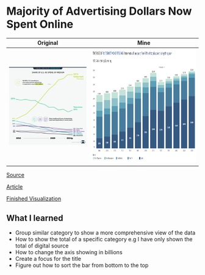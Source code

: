 # Majority of Advertising Dollars Now Spent Online


| **Original** | **Mine**|
| --------- | --------|
|<img src = "https://github.com/Marco-yeung/PersonalProjects/blob/main/Tableau%20Public%20Visualizations/Makeover_Monday/2020/W46/Images/Internet%20Advertising.png" width = "500" >| <img src = "https://github.com/Marco-yeung/PersonalProjects/blob/main/Tableau%20Public%20Visualizations/Makeover_Monday/2020/W46/Images/Internet%20Advertising(mine).png" height = "300" width = "750"> 

[Source](https://data.world/makeovermonday/2020w46) 


[Article](https://www.visualcapitalist.com/majority-advertising-dollars-spent-online/)


[Finished Visualization](https://public.tableau.com/profile/yeung.shu.to#!/vizhome/InternetAdvertising_16125401140130/Dashboard1)

## What I learned

- Group similar category to show a more comprehensive view of the data
- How to show the total of a specific category e.g I have only shown the total of digital source
- How to change the axis showing in billions
- Create a focus for the title
- Figure out how to sort the bar from bottom to the top
